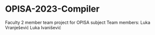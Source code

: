 # OPISA-2023-Compiler
Faculty 2 member team project for OPISA subject
Team members:
Luka Vranješević
Luka Ivanišević

